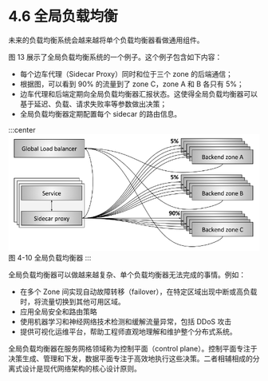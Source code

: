 # 4.6 全局负载均衡

未来的负载均衡系统会越来越将单个负载均衡器看做通用组件。

图 13 展示了全局负载均衡系统的一个例子。这个例子包含如下内容：

- 每个边车代理（Sidecar Proxy）同时和位于三个 zone 的后端通信；
- 根据图，可以看到 90% 的流量到了 zone C，zone A 和 B 各只有 5%；
- 边车代理和后端定期向全局负载均衡器汇报状态。这使得全局负载均衡器可以基于延迟、负载、请求失败率等参数做出决策；
- 全局负载均衡器定期配置每个 sidecar 的路由信息。

:::center
  ![](../assets/global-lb.png)<br/>
图 4-10 全局负载均衡器
:::


全局负载均衡器可以做越来越复杂、单个负载均衡器无法完成的事情。例如：

- 在多个 Zone 间实现自动故障转移（failover），在特定区域出现中断或高负载时，将流量切换到其他可用区域。
- 应用全局安全和路由策略
- 使用机器学习和神经网络技术检测和缓解流量异常，包括 DDoS 攻击
- 提供可视化运维平台，帮助工程师直观地理解和维护整个分布式系统。

全局负载均衡器在服务网格领域称为控制平面（control plane）。控制平面专注于决策生成、管理和下发，数据平面专注于高效地执行这些决策。二者相辅相成的分离式设计是现代网络架构的核心设计原则。